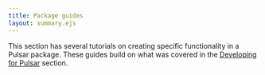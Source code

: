 ```yaml
---
title: Package guides
layout: summary.ejs
---
```


This section has several tutorials on creating specific functionality in a Pulsar package. These guides build on what was covered in the [Developing for Pulsar](/developing-for-pulsar) section.
